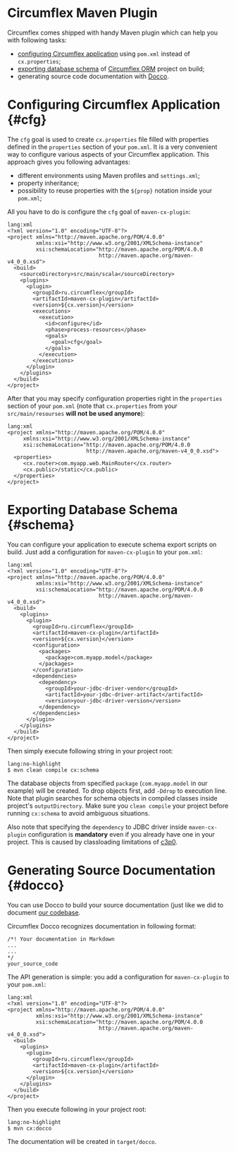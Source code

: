 # Circumflex Maven Plugin

Circumflex comes shipped with handy Maven plugin which can help you with following tasks:

  * [configuring Circumflex application](#cfg) using `pom.xml` instead of `cx.properties`;
  * [exporting database schema](#schema) of [Circumflex ORM](/orm.html) project on build;
  * generating source code documentation with [Docco](/index.html#docco).

# Configuring Circumflex Application    {#cfg}

The `cfg` goal is used to create `cx.properties` file filled with properties defined in
the `properties` section of your `pom.xml`. It is a very convenient way to configure
various aspects of your Circumflex application. This approach gives you following
advantages:

  * different environments using Maven profiles and `settings.xml`;
  * property inheritance;
  * possibility to reuse properties with the `${prop}` notation inside your `pom.xml`;

All you have to do is configure the `cfg` goal of `maven-cx-plugin`:

    lang:xml
    <?xml version="1.0" encoding="UTF-8"?>
    <project xmlns="http://maven.apache.org/POM/4.0.0"
             xmlns:xsi="http://www.w3.org/2001/XMLSchema-instance"
             xsi:schemaLocation="http://maven.apache.org/POM/4.0.0
                                 http://maven.apache.org/maven-v4_0_0.xsd">
      <build>
        <sourceDirectory>src/main/scala</sourceDirectory>
        <plugins>
          <plugin>
            <groupId>ru.circumflex</groupId>
            <artifactId>maven-cx-plugin</artifactId>
            <version>${cx.version}</version>
            <executions>
              <execution>
                <id>configure</id>
                <phase>process-resources</phase>
                <goals>
                  <goal>cfg</goal>
                </goals>
              </execution>
            </executions>
          </plugin>
        </plugins>
      </build>
    </project>

After that you may specify configuration properties right in the `properties` section of
your `pom.xml` (note that `cx.properties` from your `src/main/resourses`
**will not be used anymore**):

    lang:xml
    <project xmlns="http://maven.apache.org/POM/4.0.0"
         xmlns:xsi="http://www.w3.org/2001/XMLSchema-instance"
         xsi:schemaLocation="http://maven.apache.org/POM/4.0.0
                             http://maven.apache.org/maven-v4_0_0.xsd">
      <properties>
         <cx.router>com.myapp.web.MainRouter</cx.router>
         <cx.public>/static</cx.public>
      </properties>
    </project>

# Exporting Database Schema   {#schema}

You can configure your application to execute schema export scripts on build.
Just add a configuration for `maven-cx-plugin` to your `pom.xml`:

    lang:xml
    <?xml version="1.0" encoding="UTF-8"?>
    <project xmlns="http://maven.apache.org/POM/4.0.0"
             xmlns:xsi="http://www.w3.org/2001/XMLSchema-instance"
             xsi:schemaLocation="http://maven.apache.org/POM/4.0.0
                                 http://maven.apache.org/maven-v4_0_0.xsd">
      <build>
        <plugins>
          <plugin>
            <groupId>ru.circumflex</groupId>
            <artifactId>maven-cx-plugin</artifactId>
            <version>${cx.version}</version>
            <configuration>
              <packages>
                <package>com.myapp.model</package>
              </packages>
            </configuration>
            <dependencies>
              <dependency>
                <groupId>your-jdbc-driver-vendor</groupId>
                <artifactId>your-jdbc-driver-artifact</artifactId>
                <version>your-jdbc-driver-version</version>
              </dependency>
            </dependencies>
          </plugin>
        </plugins>
      </build>
    </project>

Then simply execute following string in your project root:

    lang:no-highlight
    $ mvn clean compile cx:schema

The database objects from specified `package` (`com.myapp.model` in our example) will be
created. To drop objects first, add `-Ddrop` to execution line. Note that plugin
searches for schema objects in compiled classes inside project's `outputDirectory`.
Make sure you `clean compile` your project before running `cx:schema` to avoid ambiguous
situations.

Also note that specifying the `dependency` to JDBC driver inside `maven-cx-plugin`
configuration is **mandatory** even if you already have one in your project. This is caused
by classloading limitations of [c3p0](http://www.mchange.com/projects/c3p0/index.html).

# Generating Source Documentation   {#docco}

You can use Docco to build your source documentation (just like we did to document
[our codebase](/api).

Circumflex Docco recognizes documentation in following format:

    /*! Your documentation in Markdown
    ...
    ...
    */
    your_source_code

The API generation is simple: you add a configuration for `maven-cx-plugin` to your `pom.xml`:

    lang:xml
    <?xml version="1.0" encoding="UTF-8"?>
    <project xmlns="http://maven.apache.org/POM/4.0.0"
             xmlns:xsi="http://www.w3.org/2001/XMLSchema-instance"
             xsi:schemaLocation="http://maven.apache.org/POM/4.0.0
                                 http://maven.apache.org/maven-v4_0_0.xsd">
      <build>
        <plugins>
          <plugin>
            <groupId>ru.circumflex</groupId>
            <artifactId>maven-cx-plugin</artifactId>
            <version>${cx.version}</version>
          </plugin>
        </plugins>
      </build>
    </project>

Then you execute following in your project root:

    lang:no-highlight
    $ mvn cx:docco

The documentation will be created in `target/docco`.